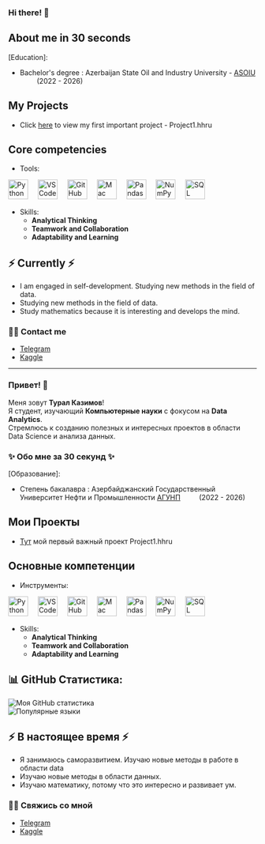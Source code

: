 ### Hi there! 👋 

## About me in 30 seconds 
[Education]:
 - Bachelor's degree : Azerbaijan State Oil and Industry University - [ASOIU](https://asoiu.edu.az) <img src="https://asoiu.edu.az/upload/news/891593aa5331c0a07d8b7a7e7b1a95f7.png" width="30" height="10"> (2022 - 2026)



## My Projects 
* Click [here](https://github.com/Tural-Kazimov/Project1-DS) to view my first important project - Project1.hhru

## Core competencies 
- Tools: 

<div align="left">

  <img src="https://cdn.jsdelivr.net/gh/devicons/devicon/icons/python/python-original-wordmark.svg" height="40" alt="Python logo" />
    <img width="12" />
  <img src="https://cdn.jsdelivr.net/gh/devicons/devicon/icons/vscode/vscode-original-wordmark.svg" height="40" alt="VS Code logo" />
    <img width="12" />
  <img src="https://cdn.jsdelivr.net/gh/devicons/devicon/icons/github/github-original-wordmark.svg" height="40" alt="GitHub logo" />
    <img width="12" />
  <img src="https://cdn.jsdelivr.net/gh/devicons/devicon/icons/apple/apple-original.svg" height="40" alt="Mac logo" />
    <img width="12" />
  <img src="https://cdn.jsdelivr.net/gh/devicons/devicon/icons/pandas/pandas-original-wordmark.svg" height="40" alt="Pandas logo" />
    <img width="12" />
  <img src="https://cdn.jsdelivr.net/gh/devicons/devicon/icons/numpy/numpy-original-wordmark.svg" height="40" alt="NumPy logo" />
    <img width="12" />
  <img src="https://cdn.jsdelivr.net/gh/devicons/devicon/icons/mysql/mysql-original-wordmark.svg" height="40" alt="SQL logo" />

</div>


  - Skills:
    * **Analytical Thinking**
    * **Teamwork and Collaboration**
    * **Adaptability and Learning**


## ⚡️ Currently ⚡️
- I am engaged in self-development. Studying new methods in the field of data.
- Studying new methods in the field of data.
- Study mathematics because it is interesting and develops the mind.

### 🙌🏻 Contact me
- [Telegram](https://t.me/kazim0v)
- [Kaggle](https://www.kaggle.com/turalkazmov)

---

### Привет! 👋

Меня зовут **Турал Казимов**!  
Я студент, изучающий **Компьютерные науки** с фокусом на **Data Analytics**.  
Стремлюсь к созданию полезных и интересных проектов в области Data Science и анализа данных.

### ✨ Обо мне за 30 секунд ✨ 
[Образование]:
  - Степень бакалавра : Азербайджанский Государственный Университет Нефти и Промышленности [АГУНП](https://asoiu.edu.az) <img src="https://asoiu.edu.az/upload/news/891593aa5331c0a07d8b7a7e7b1a95f7.png" width="30" height="10"> (2022 - 2026)

## Мои Проекты 

* [Тут](https://github.com/Tural-Kazimov/Project1-DS) мой первый важный проект Project1.hhru

## Основные компетенции 
- Инструменты: 

<div align="left">

  <img src="https://cdn.jsdelivr.net/gh/devicons/devicon/icons/python/python-original-wordmark.svg" height="40" alt="Python logo" />
    <img width="12" />
  <img src="https://cdn.jsdelivr.net/gh/devicons/devicon/icons/vscode/vscode-original-wordmark.svg" height="40" alt="VS Code logo" />
    <img width="12" />
  <img src="https://cdn.jsdelivr.net/gh/devicons/devicon/icons/github/github-original-wordmark.svg" height="40" alt="GitHub logo" />
    <img width="12" />
  <img src="https://cdn.jsdelivr.net/gh/devicons/devicon/icons/apple/apple-original.svg" height="40" alt="Mac logo" />
    <img width="12" />
  <img src="https://cdn.jsdelivr.net/gh/devicons/devicon/icons/pandas/pandas-original-wordmark.svg" height="40" alt="Pandas logo" />
    <img width="12" />
  <img src="https://cdn.jsdelivr.net/gh/devicons/devicon/icons/numpy/numpy-original-wordmark.svg" height="40" alt="NumPy logo" />
    <img width="12" />
  <img src="https://cdn.jsdelivr.net/gh/devicons/devicon/icons/mysql/mysql-original-wordmark.svg" height="40" alt="SQL logo" />

</div>

- Skills: 
    * **Analytical Thinking**
    * **Teamwork and Collaboration**
    * **Adaptability and Learning**

## 📊 GitHub Статистика:

![Моя GitHub статистика](https://github-readme-stats.vercel.app/api?username=Tural-Kazimov&show_icons=true&theme=radical)  
![Популярные языки](https://github-readme-stats.vercel.app/api/top-langs/?username=Tural-Kazimov&layout=compact&theme=radical)

## ⚡️ В настоящее время ⚡️
- Я занимаюсь саморазвитием. Изучаю новые методы в работе в области data
- Изучаю новые методы в области данных.
- Изучаю математику, потому что это интересно и развивает ум.


### 🙌🏻 Свяжись со мной
- [Telegram]()
- [Kaggle]()